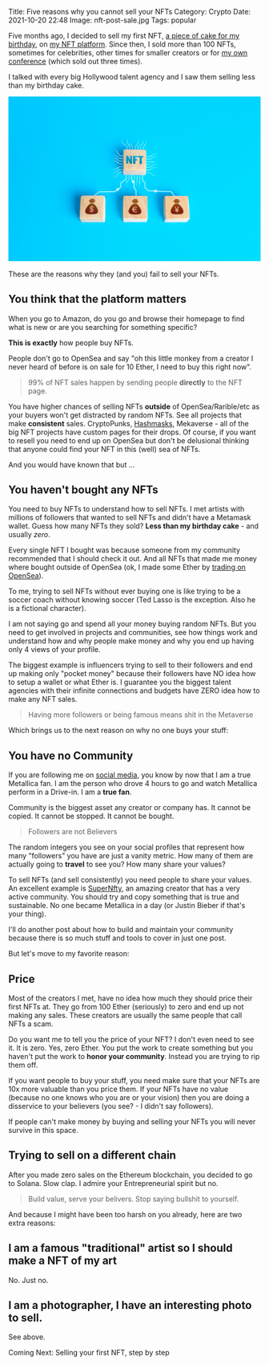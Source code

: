 Title: Five reasons why you cannot sell your NFTs 
Category: Crypto 
Date: 2021-10-20 22:48
Image: nft-post-sale.jpg
Tags: popular

Five months ago, I decided to sell my first NFT, [a piece of cake for my birthday](my-birthday-cake-as-an-nft), on [my NFT platform](https://omgdrops.com/). Since then, I sold more than 100 NFTs, sometimes for celebrities, other times for smaller creators or for [my own conference](https://jon.io/i-organized-my-own-conference-like-gary-vee-in-30-days) (which sold out three times).

I talked with every big Hollywood talent agency and I saw them selling less than my birthday cake. 

![](images/nft-post-sale.jpg)

These are the reasons why they (and you) fail to sell your NFTs.

## You think that the platform matters

When you go to Amazon, do you go and browse their homepage to find what is new or are you searching for something specific?

**This is exactly** how people buy NFTs. 

People don't go to OpenSea and say "oh this little monkey from a creator I never heard of before is on sale for 10 Ether, I need to buy this right now". 

> 99% of NFT sales happen by sending people **directly** to the NFT page. 

You have higher chances of selling NFTs **outside** of OpenSea/Rarible/etc as your buyers won't get distracted by random NFTs. 
See all projects that make **consistent** sales. CryptoPunks, [Hashmasks](i-bought-this-image-for-1500-and-i-sold-it-for-50-in-two-weeks), Mekaverse - all of the big NFT projects have custom pages for their drops. Of course, if you want to resell you need to end up on OpenSea but don't be delusional thinking that anyone could find your NFT in this (well) sea of NFTs.

And you would have known that but ...

## You haven't bought any NFTs

You need to buy NFTs to understand how to sell NFTs. I met artists with millions of followers that wanted to sell NFTs and didn't have a Metamask wallet. Guess how many NFTs they sold? **Less than my birthday cake** - and usually *zero*. 

Every single NFT I bought was because someone from my community recommended that I should check it out. And all NFTs that made me money where bought outside of OpenSea (ok, I made some Ether by [trading on OpenSea](i-bought-this-image-for-1500-and-i-sold-it-for-50-in-two-weeks)).

To me, trying to sell NFTs without ever buying one is like trying to be a soccer coach without knowing soccer (Ted Lasso is the exception. Also he is a fictional character). 

I am not saying go and spend all your money buying random NFTs. But you need to get involved in projects and communities, see how things work and understand how and why people make money and why you end up having only 4 views of your profile.

The biggest example is influencers trying to sell to their followers and end up making only "pocket money" because their followers have NO idea how to setup a wallet or what Ether is. I guarantee you the biggest talent agencies with their infinite connections and budgets have ZERO idea how to make any NFT sales.

> Having more followers or being famous means shit in the Metaverse

Which brings us to the next reason on why no one buys your stuff:

## You have no Community

If you are following me on [social media](https://www.instagram.com/jonvictory/), you know by now that I am a true Metallica fan. I am the person who drove 4 hours to go and watch Metallica perform in a Drive-in. I am a **true fan**. 

Community is the biggest asset any creator or company has. It cannot be copied. It cannot be stopped. It cannot be bought. 

> Followers are not Believers

The random integers you see on your social profiles that represent how many "followers" you have are just a vanity metric. How many of them are actually going to **travel** to see you? How many share your values?

To sell NFTs (and sell consistently) you need people to share your values. An excellent example is [SuperNfty](https://www.supernfty.com/), an amazing creator that has a very active community. You should try and copy something that is true and sustainable. No one became Metallica in a day (or Justin Bieber if that's your thing).

I'll do another post about how to build and maintain your community because there is so much stuff and tools to cover in just one post.

But let's move to my favorite reason:

## Price

Most of the creators I met, have no idea how much they should price their first NFTs at. They go from 100 Ether (seriously) to zero and end up not 
making any sales. These creators are usually the same people that call NFTs a scam. 

Do you want me to tell you the price of your NFT? I don't even need to see it. It is zero. Yes, zero Ether. You put the work to create something but you haven't put the work to **honor your community**. Instead you are trying to rip them off. 

If you want people to buy your stuff, you need make sure that your NFTs are 10x more valuable than you price them. If your NFTs have no value (because no one knows who you are or your vision) then you are doing a disservice to your believers (you see? - I didn't say followers).

If people can't make money by buying and selling your NFTs you will never survive in this space.

## Trying to sell on a different chain

After you made zero sales on the Ethereum blockchain, you decided to go to Solana. Slow clap. I admire your Entrepreneurial spirit but no. 

> Build value, serve your belivers. Stop saying bullshit to yourself.

And because I might have been too harsh on you already, here are two extra reasons: 

## I am a famous "traditional" artist so I should make a NFT of my art

No. Just no.

## I am a photographer, I have an interesting photo to sell.

See above.

Coming Next: Selling your first NFT, step by step